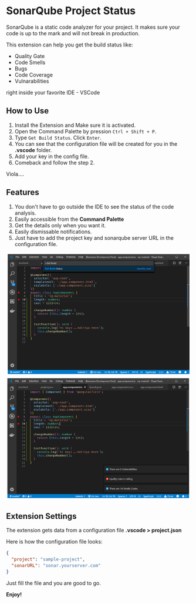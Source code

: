# SonarQube Project Status

SonarQube is a static code analyzer for your project. It makes sure your code is up to the mark and will not break in production.

This extension can help you get the build status like:

- Quality Gate
- Code Smells
- Bugs
- Code Coverage
- Vulnarabilities

right inside your favorite IDE - VSCode

## How to Use

1. Install the Extension and Make sure it is activated.
1. Open the Command Palette by pression `Ctrl + Shift + P`.
1. Type `Get Build Status`. Click `Enter`.
1. You can see that the configuration file will be created for you in the **.vscode** folder.
1. Add your key in the config file.
1. Comeback and follow the step 2.

Viola....

## Features

1. You don't have to go outside the IDE to see the status of the code analysis.
1. Easily accessible from the **Command Palette**
1. Get the details only when you want it.
1. Easily dismissable notifications.
1. Just have to add the project key and sonarqube server URL in the configuration file.

![Access from Command Palette](images/get-sonar-status.png)
![get Simple Notifications](images/sonar-status.png)

## Extension Settings

The extension gets data from a configuration file **.vscode > project.json**

Here is how the configuration file looks:

```json
{
  "project": "sample-project",
  "sonarURL": "sonar.yourserver.com"
}
```

Just fill the file and you are good to go.

**Enjoy!**
